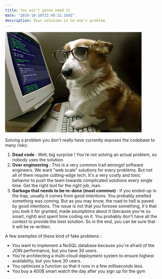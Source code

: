 ```yaml
---
title: You ain't gonna need it
date: "2019-10-10T22:40:32.169Z"
description: Your solution is no one's problem
---
```


![](./yagni.jpg '"But I like to code!"')

Solving a problem you don't really have currently exposes the codebase to many risks:

1. **Dead code** : Well, big surprise ! You're not solving an actual problem, so nobody uses the solution.
2. **Over engineering** : This is a very common trait amongst software engineers. We want "web scale" solutions for every problems. But not all of them require cutting-edge tech. It's a very costly and toxic behavior to push the team towards complicated solutions every single time. Get the right tool for the right job, man.
3. **Garbage that needs to be re-done (most common)** : If you ended-up in the trap, usually it comes from good intentions. You probably smelled something was coming. But as you may know, the road to hell is paved by good intentions. The issue is not that you foresee something, it's that you took it for granted, made asumptions about it (because you're so smart, right) and spent time coding on it. You probably don't have all the context to provide the best solution. So in the end, you can be sure that it will be re-written.

A few exemples of these kind of fake problems :

- You want to implement a NoSQL database because you're afraid of the JOIN performance, but you have 30 users.
- You're architecting a multi-cloud deployment system to ensure highest availability, but you have 30 users.
- You optimizes a function so that it runs in a few milliseconds less.
- You buy a 400\$ smart watch the day after you sign up for the gym
